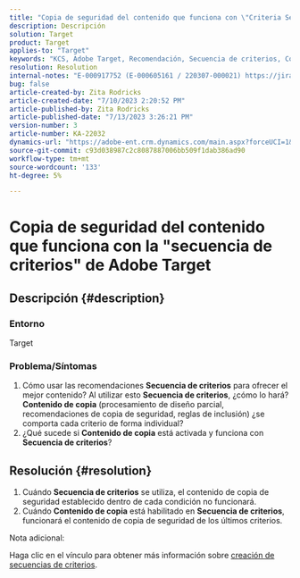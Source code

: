```yaml
---
title: "Copia de seguridad del contenido que funciona con \"Criteria Sequence\" de Adobe Target"
description: Descripción
solution: Target
product: Target
applies-to: "Target"
keywords: "KCS, Adobe Target, Recomendación, Secuencia de criterios, Contenido de copia de seguridad"
resolution: Resolution
internal-notes: "E-000917752 (E-000605161 / 220307-000021) https://jira.corp.adobe.com/browse/RECS-5221 https://jira.corp.adobe.com/browse/RECS-5395"
bug: false
article-created-by: Zita Rodricks
article-created-date: "7/10/2023 2:20:52 PM"
article-published-by: Zita Rodricks
article-published-date: "7/13/2023 3:26:21 PM"
version-number: 3
article-number: KA-22032
dynamics-url: "https://adobe-ent.crm.dynamics.com/main.aspx?forceUCI=1&pagetype=entityrecord&etn=knowledgearticle&id=39d227f4-2c1f-ee11-9cbe-6045bd006c82"
source-git-commit: c93d038987c2c8087887006bb509f1dab386ad90
workflow-type: tm+mt
source-wordcount: '133'
ht-degree: 5%

---
```


# Copia de seguridad del contenido que funciona con la &quot;secuencia de criterios&quot; de Adobe Target

## Descripción {#description}


### Entorno

Target

### Problema/Síntomas

1. Cómo usar las recomendaciones <b>Secuencia de criterios</b> para ofrecer el mejor contenido? Al utilizar esto <b>Secuencia de criterios</b>, ¿cómo lo hará? <b>Contenido de copia</b> (procesamiento de diseño parcial, recomendaciones de copia de seguridad, reglas de inclusión) ¿se comporta cada criterio de forma individual?
2. ¿Qué sucede si <b>Contenido de copia</b> está activada y funciona con <b>Secuencia de criterios</b>?



## Resolución {#resolution}


1. Cuándo <b>Secuencia de criterios</b> se utiliza, el contenido de copia de seguridad establecido dentro de cada condición no funcionará.
2. Cuándo <b>Contenido de copia</b> está habilitado en <b>Secuencia de criterios</b>, funcionará el contenido de copia de seguridad de los últimos criterios.


Nota adicional:

Haga clic en el vínculo para obtener más información sobre [creación de secuencias de criterios](https://experienceleague.adobe.com/docs/target/using/recommendations/criteria/create-criteria-sequence.html).
